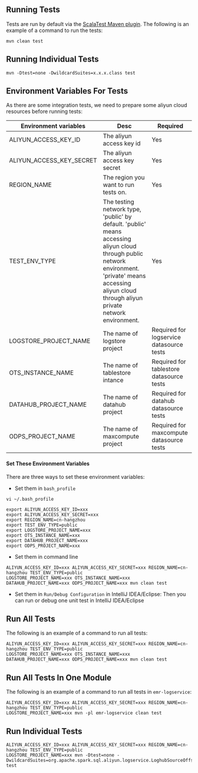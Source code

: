 ## Running Tests

Tests are run by default via the [ScalaTest Maven plugin](http://www.scalatest.org/user_guide/using_the_scalatest_maven_plugin).
The following is an example of a command to run the tests:

```
mvn clean test
``` 

## Running Individual Tests

```
mvn -Dtest=none -DwildcardSuites=x.x.x.class test
```

## Environment Variables For Tests

As there are some integration tests, we need to prepare some aliyun cloud resources before running tests:

| Environment variables | Desc| Required|
|---|---|---|
|ALIYUN_ACCESS_KEY_ID| The aliyun access key id | Yes|
|ALIYUN_ACCESS_KEY_SECRET|The aliyun access key secret | Yes |
|REGION_NAME| The region you want to run tests on. | Yes |
|TEST_ENV_TYPE| The testing network type, 'public' by default. 'public' means accessing aliyun cloud through public network environment. 'private' means accessing aliyun cloud through aliyun private network environment.| Yes|
|LOGSTORE_PROJECT_NAME|The name of logstore project| Required for logservice datasource tests|
|OTS_INSTANCE_NAME| The name of tablestore intance | Required for tablestore datasource tests|
|DATAHUB_PROJECT_NAME| The name of datahub project | Required for datahub datasource tests|
|ODPS_PROJECT_NAME| The name of maxcompute project | Required for maxcompute datasource tests |

#### Set These Environment Variables

There are three ways to set these environment variables:

- Set them in `bash_profile`
```
vi ~/.bash_profile

export ALIYUN_ACCESS_KEY_ID=xxx
export ALIYUN_ACCESS_KEY_SECRET=xxx
export REGION_NAME=cn-hangzhou
export TEST_ENV_TYPE=public
export LOGSTORE_PROJECT_NAME=xxx
export OTS_INSTANCE_NAME=xxx
export DATAHUB_PROJECT_NAME=xxx
export ODPS_PROJECT_NAME=xxx
```
- Set them in command line
```
ALIYUN_ACCESS_KEY_ID=xxx ALIYUN_ACCESS_KEY_SECRET=xxx REGION_NAME=cn-hangzhou TEST_ENV_TYPE=public
LOGSTORE_PROJECT_NAME=xxx OTS_INSTANCE_NAME=xxx DATAHUB_PROJECT_NAME=xxx ODPS_PROJECT_NAME=xxx mvn clean test
```
- Set them in `Run/Debug Configuration` in IntelliJ IDEA/Eclipse: Then you can run or debug one unit test in IntelliJ IDEA/Eclipse

## Run All Tests

The following is an example of a command to run all tests:

```
ALIYUN_ACCESS_KEY_ID=xxx ALIYUN_ACCESS_KEY_SECRET=xxx REGION_NAME=cn-hangzhou TEST_ENV_TYPE=public
LOGSTORE_PROJECT_NAME=xxx OTS_INSTANCE_NAME=xxx DATAHUB_PROJECT_NAME=xxx ODPS_PROJECT_NAME=xxx mvn clean test
```

## Run All Tests In One Module

The following is an example of a command to run all tests in `emr-logservice`:

```
ALIYUN_ACCESS_KEY_ID=xxx ALIYUN_ACCESS_KEY_SECRET=xxx REGION_NAME=cn-hangzhou TEST_ENV_TYPE=public
LOGSTORE_PROJECT_NAME=xxx mvn -pl emr-logservice clean test
```

## Run Individual Tests

```
ALIYUN_ACCESS_KEY_ID=xxx ALIYUN_ACCESS_KEY_SECRET=xxx REGION_NAME=cn-hangzhou TEST_ENV_TYPE=public
LOGSTORE_PROJECT_NAME=xxx mvn -Dtest=none -DwildcardSuites=org.apache.spark.sql.aliyun.logservice.LoghubSourceOffsetSuite test
```
